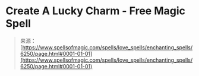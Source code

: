 <!--yml

category: 未分类

date: 2024-06-12 18:40:46

-->

# Create A Lucky Charm - Free Magic Spell

> 来源：[https://www.spellsofmagic.com/spells/love_spells/enchanting_spells/6250/page.html#0001-01-01](https://www.spellsofmagic.com/spells/love_spells/enchanting_spells/6250/page.html#0001-01-01)
